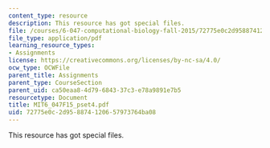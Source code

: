 ```yaml
---
content_type: resource
description: This resource has got special files.
file: /courses/6-047-computational-biology-fall-2015/72775e0c2d958874120657973764ba08_MIT6_047F15_pset4.pdf
file_type: application/pdf
learning_resource_types:
- Assignments
license: https://creativecommons.org/licenses/by-nc-sa/4.0/
ocw_type: OCWFile
parent_title: Assignments
parent_type: CourseSection
parent_uid: ca50eaa8-4d79-6843-37c3-e78a9891e7b5
resourcetype: Document
title: MIT6_047F15_pset4.pdf
uid: 72775e0c-2d95-8874-1206-57973764ba08
---
```

This resource has got special files.